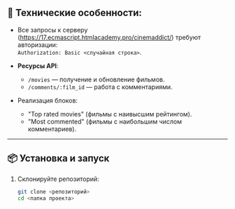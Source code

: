 ## 🚀 Технические особенности:

- Все запросы к серверу (https://17.ecmascript.htmlacademy.pro/cinemaddict/) требуют авторизации:  
  `Authorization: Basic <случайная строка>`.  

- **Ресурсы API**:  
  - `/movies` — получение и обновление фильмов.  
  - `/comments/:film_id` — работа с комментариями.  

- Реализация блоков:  
  - "Top rated movies" (фильмы с наивысшим рейтингом).  
  - "Most commented" (фильмы с наибольшим числом комментариев).  

---

## 📦 Установка и запуск

1. Склонируйте репозиторий:  
   ```bash
   git clone <репозиторий>
   cd <папка проекта>
